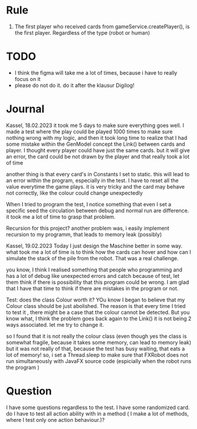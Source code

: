 # Rule
1. The first player who received cards from gameService.createPlayer(), is the first player.
Regardless of the type (robot or human)

# TODO
- I think the figma will take me a lot of times, because i have to really focus on it
- please do not do it. do it after the klausur Digilog!


# Journal
Kassel, 18.02.2023
it took me 5 days to make sure everything goes well.
I made a test where the play could be played 1000 times to make sure nothing wrong with my logic,
and then it took long time to realize that I had some mistake within the GenModel concept 
the Link() between cards and player. I thought every player could have just the same cards.
but it will give an error, the card could be not drawn by the player
and that really took a lot of time

another thing is that every card's in Constants I set to static. this will lead
to an error within the program, especially in the test.
I have to reset all the value everytime the game plays. it is very tricky
and the card may behave not correctly, like the colour could change unexpectedly

When I tried to program the test, I notice something that even I set a specific seed
the circulation between debug and normal run are difference. it took me
a lot of time to grasp that problem.

Recursion for this project?
another problem was, i easily implement recursion
to my programm, that leads to memory leak (possibly)

Kassel, 19.02.2023
Today I just design the Maschine better in some way.
what took me a lot of time is to think how the cards can hover and how
can I simulate the stack of the pile from the robot.
That was a real challenge.

you know, I think I realised something that people who programming and
has a lot of debug like unexpected errors and catch because of test, let them think if
there is possibility that this program could be wrong. I am glad
that I have that time to think if there are mistakes in the program or not.

Test: does the class Colour worth it?
YOu know I began to believe that my Colour class should be just abolished. The reason 
is that every time I tried to test it , there might be a case that the colour cannot be 
detected. But you know what, I think the problem goes back again to the Link()
it is not being 2 ways associated. let me try to change it.

so I found that it is not really the colour class (even though yes the class is 
somewhat fragile, because it takes some memory, can lead to memory leak) but 
it was not really of that, because the test has busy waiting, that eats a lot of memory!
so, i set a Thread.sleep to make sure that FXRobot does not run simultaneously with 
JavaFX source code (espicially when the robot runs the program )



# Question
I have some questions regardless to the test. I have some randomized card.
do I have to test all action ability with in a method ( I make a lot of methods,
where I test only one action behaviour.)?

